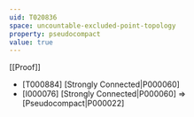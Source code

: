 ```yaml
---
uid: T020836
space: uncountable-excluded-point-topology
property: pseudocompact
value: true
---
```

[[Proof]]

* [T000884] [Strongly Connected|P000060]
* [I000076] [Strongly Connected|P000060] => [Pseudocompact|P000022]

